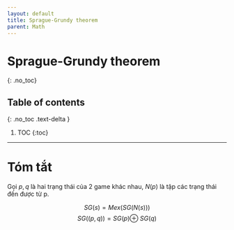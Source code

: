 ```yaml
---
layout: default
title: Sprague-Grundy theorem
parent: Math
---
```

# Sprague-Grundy theorem
{: .no_toc}

## Table of contents
{: .no_toc .text-delta }

1. TOC
{:toc}
---

# Tóm tắt

Gọi $p, q$ là hai trạng thái của 2 game khác nhau, $N(p)$ là tập các trạng thái đến được từ p.

$$SG(s) = Mex (SG(N(s)))$$
$$SG\left((p, q)\right) = SG(p) \oplus \ SG(q)$$
